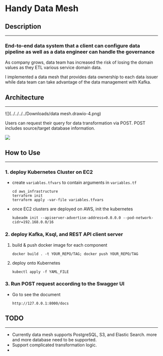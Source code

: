 # Handy Data Mesh

## Description

---

### End-to-end data system that a client can configure data pipeline as well as a data engineer can handle the governance

As company grows, data team has increased the risk of losing the domain values as they ETL various service domain data.

I implemented a data mesh that provides data ownership to each data issuer 
while data team can take advantage of the data management with Kafka.

## Architecture 

---

![](../../../../Downloads/data mesh.drawio-4.png)

Users can request their query for data transformation via POST. 
POST includes source/target database information.

![](../../../dkre.png)

## How to Use

---

### 1. deploy Kubernetes Cluster on EC2

* create `variables.tfvars` to contain arguments in `variables.tf`
    ```
    cd aws_infrastructure
    terraform init
    terraform apply -var-file variables.tfvars
    ```

* once EC2 clusters are deployed on AWS, init the kubernetes
    ```
    kubeadm init --apiserver-advertise-address=0.0.0.0 --pod-network-cidr=192.168.0.0/16 
    ```

### 2. deploy Kafka, Ksql, and REST API client server

1. build & push docker image for each component
    ```
   docker build . -t YOUR_REPO/TAG; docker push YOUR_REPO/TAG 
   ```
2. deploy onto Kubernetes
    ```
   kubectl apply -f YAML_FILE
   ```

### 3. Run POST request according to the Swagger UI
* Go to see the document
    ```
    http://127.0.0.1:8000/docs
    ```

## TODO

---

* Currently data mesh supports PostgreSQL, S3, and Elastic Search. more and more database
  need to be supported.
* Support complicated transformation logic. 
* 